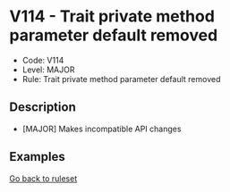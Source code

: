 # V114 - Trait private method parameter default removed

* Code: V114
* Level: MAJOR
* Rule: Trait private method parameter default removed

## Description

* [MAJOR] Makes incompatible API changes

## Examples

[Go back to ruleset](../README.md)